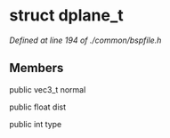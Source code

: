 # struct dplane_t

*Defined at line 194 of ./common/bspfile.h*

## Members

public vec3_t normal

public float dist

public int type



